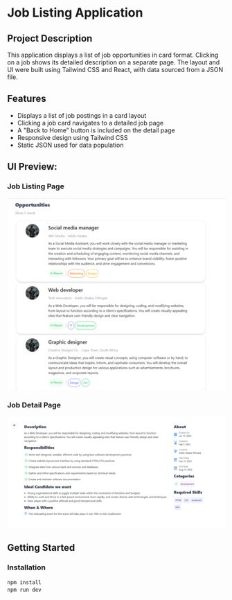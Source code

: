 # Job Listing Application

## Project Description

This application displays a list of job opportunities in card format. Clicking on a job shows its detailed description on a separate page. The layout and UI were built using Tailwind CSS and React, with data sourced from a JSON file.

## Features

- Displays a list of job postings in a card layout
- Clicking a job card navigates to a detailed job page
- A "Back to Home" button is included on the detail page
- Responsive design using Tailwind CSS
- Static JSON used for data population

## UI Preview:

### Job Listing Page

![Job Listing Page](public/pic1.png)

### Job Detail Page

![Job Detail Page](public/pic2.png)

## Getting Started

### Installation

```bash
npm install
npm run dev
```
